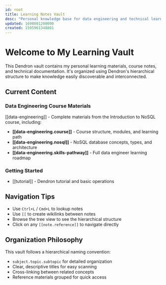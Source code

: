 ```yaml
---
id: root
title: Learning Notes Vault
desc: "Personal knowledge base for data engineering and technical learning"
updated: 1698001200000
created: 1595961348801
---
```


# Welcome to My Learning Vault

This Dendron vault contains my personal learning materials, course notes, and technical documentation. It's organized using Dendron's hierarchical structure to make knowledge easily discoverable and interconnected.

## Current Content

### Data Engineering Course Materials
[[data-engineering]] - Complete materials from the Introduction to NoSQL course, including:

- **[[data-engineering.course]]** - Course structure, modules, and learning path
- **[[data-engineering.nosql]]** - NoSQL database concepts, types, and architecture  
- **[[data-engineering.skills-pathway]]** - Full data engineer learning roadmap

### Getting Started
- [[tutorial]] - Dendron tutorial and basic operations

## Navigation Tips

- Use `Ctrl+L` / `Cmd+L` to lookup notes
- Use `[[` to create wikilinks between notes
- Browse the tree view to see the hierarchical structure
- Click on any `[[note.reference]]` to navigate directly

## Organization Philosophy

This vault follows a hierarchical naming convention:
- `subject.topic.subtopic` for detailed organization
- Clear, descriptive titles for easy scanning
- Cross-linking between related concepts
- Reference materials grouped for quick access
